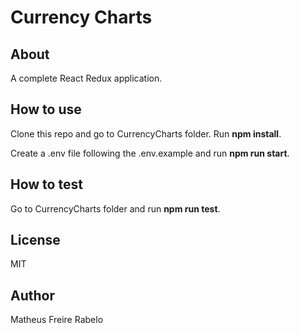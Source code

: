 # Currency Charts

## About
A complete React Redux application.

## How to use
Clone this repo and go to CurrencyCharts folder. Run **npm install**.

Create a .env file following the .env.example and run **npm run start**.

## How to test
Go to CurrencyCharts folder and run **npm run test**.

## License
MIT

## Author
Matheus Freire Rabelo
